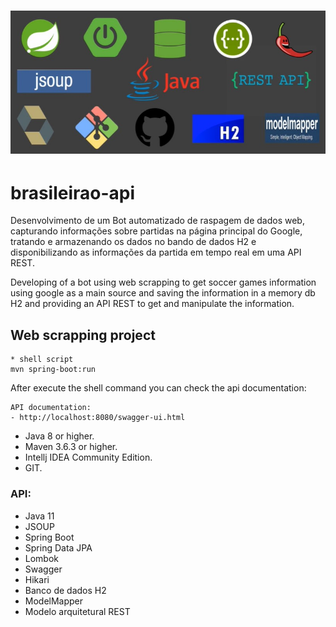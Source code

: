 <h1 align="center">
  <img alt="brasileirao" title="api-brasileirao" src=".github/img.jpg" />
</h1>

# brasileirao-api
Desenvolvimento de um Bot automatizado de raspagem de dados web, capturando informações sobre partidas na página principal do Google, tratando e armazenando os dados no bando de dados H2 e disponibilizando as informações da partida em tempo real em uma API REST. </br>

Developing of a bot using web scrapping to get soccer games information using google as a main source and saving the information in a memory db H2 and providing an API REST to get and manipulate the information. </br>

<h2>Web scrapping project</h2>

```
* shell script
mvn spring-boot:run
```
After execute the shell command you can check the api documentation:

```
API documentation:
- http://localhost:8080/swagger-ui.html
```

* Java 8 or higher.
* Maven 3.6.3 or higher.
* Intellj IDEA Community Edition.
* GIT.


<h3>API:</h3>

* Java 11
* JSOUP
* Spring Boot
* Spring Data JPA
* Lombok
* Swagger
* Hikari
* Banco de dados H2
* ModelMapper
* Modelo arquitetural REST
